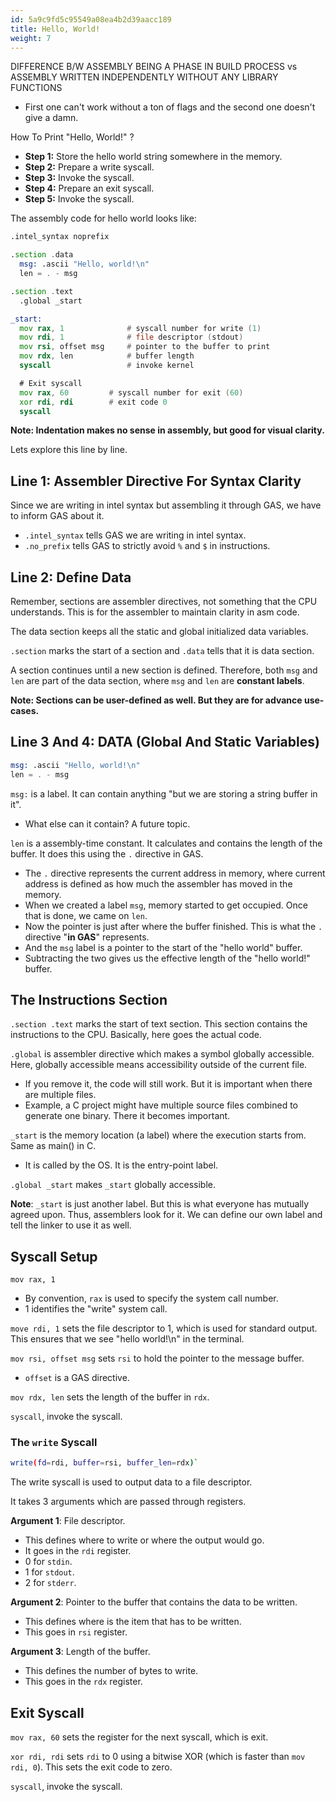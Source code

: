```yaml
---
id: 5a9c9fd5c95549a08ea4b2d39aacc189
title: Hello, World!
weight: 7
---
```


DIFFERENCE B/W ASSEMBLY BEING A PHASE IN BUILD PROCESS vs ASSEMBLY WRITTEN INDEPENDENTLY WITHOUT ANY LIBRARY FUNCTIONS
  - First one can't work without a ton of flags and the second one doesn't give a damn.

How To Print "Hello, World!" ?
  * **Step 1:** Store the hello world string somewhere in the memory.
  * **Step 2:** Prepare a write syscall.
  * **Step 3:** Invoke the syscall.
  * **Step 4:** Prepare an exit syscall.
  * **Step 5:** Invoke the syscall.

The assembly code for hello world looks like:

```asm
.intel_syntax noprefix

.section .data
  msg: .ascii "Hello, world!\n"
  len = . - msg

.section .text
  .global _start

_start:
  mov rax, 1              # syscall number for write (1)
  mov rdi, 1              # file descriptor (stdout)
  mov rsi, offset msg     # pointer to the buffer to print
  mov rdx, len            # buffer length
  syscall                 # invoke kernel

  # Exit syscall
  mov rax, 60         # syscall number for exit (60)
  xor rdi, rdi        # exit code 0
  syscall

```

**Note: Indentation makes no sense in assembly, but good for visual clarity.**

Lets explore this line by line.

## Line 1: Assembler Directive For Syntax Clarity

Since we are writing in intel syntax but assembling it through GAS, we have to inform GAS about it.
  * `.intel_syntax` tells GAS we are writing in intel syntax.
  * `.no_prefix` tells GAS to strictly avoid `%` and `$` in instructions.

## Line 2: Define Data

Remember, sections are assembler directives, not something that the CPU understands. This is for the assembler to maintain clarity in asm code.

The data section keeps all the static and global initialized data variables.

`.section` marks the start of a section and `.data` tells that it is data section.

A section continues until a new section is defined. Therefore, both `msg` and `len` are part of the data section, where `msg` and `len` are **constant labels**.

**Note: Sections can be user-defined as well. But they are for advance use-cases.**

## Line 3 And 4: DATA (Global And Static Variables)

```asm
msg: .ascii "Hello, world!\n"
len = . - msg
```

`msg:` is a label. It can contain anything "but we are storing a string buffer in it".
  * What else can it contain? A future topic.

`len` is a assembly-time constant. It calculates and contains the length of the buffer. It does this using the `.` directive in GAS.
  * The `.` directive represents the current address in memory, where current address is defined as how much the assembler has moved in the memory.
  * When we created a label `msg`, memory started to get occupied. Once that is done, we came on `len`.
  * Now the pointer is just after where the buffer finished. This is what the `.` directive "**in GAS**" represents.
  * And the `msg` label is a pointer to the start of the "hello world" buffer.
  * Subtracting the two gives us the effective length of the "hello world!" buffer.

## The Instructions Section

`.section .text` marks the start of text section. This section contains the instructions to the CPU. Basically, here goes the actual code.

`.global` is assembler directive which makes a symbol globally accessible. Here, globally accessible means accessibility outside of the current file.
  * If you remove it, the code will still work. But it is important when there are multiple files.
  * Example, a C project might have multiple source files combined to generate one binary. There it becomes important.

`_start` is the memory location (a label) where the execution starts from. Same as main() in C.
  * It is called by the OS. It is the entry-point label.

`.global _start` makes `_start` globally accessible.

**Note**: `_start` is just another label. But this is what everyone has mutually agreed upon. Thus, assemblers look for it. We can define our own label and tell the linker to use it as well.

## Syscall Setup

`mov rax, 1`
  * By convention, `rax` is used to specify the system call number.
  * 1 identifies the "write" system call.

`move rdi, 1` sets the file descriptor to 1, which is used for standard output. This ensures that we see "hello world!\n" in the terminal.

`mov rsi, offset msg` sets `rsi` to hold the pointer to the message buffer.
  * `offset` is a GAS directive.

`mov rdx, len` sets the length of the buffer in `rdx`.

`syscall`, invoke the syscall.

### The `write` Syscall

```bash
write(fd=rdi, buffer=rsi, buffer_len=rdx)`
```

The write syscall is used to output data to a file descriptor.

It takes 3 arguments which are passed through registers.

**Argument 1**: File descriptor.
  * This defines where to write or where the output would go.
  * It goes in the `rdi` register.
  * 0 for `stdin`.
  * 1 for `stdout`.
  * 2 for `stderr`.

**Argument 2**: Pointer to the buffer that contains the data to be written.
  * This defines where is the item that has to be written.
  * This goes in `rsi` register.

**Argument 3**: Length of the buffer.
  * This defines the number of bytes to write.
  * This goes in the `rdx` register.

## Exit Syscall

`mov rax, 60` sets the register for the next syscall, which is exit.

`xor rdi, rdi` sets `rdi` to 0 using a bitwise XOR (which is faster than `mov rdi, 0`). This sets the exit code to zero.

`syscall`, invoke the syscall.
